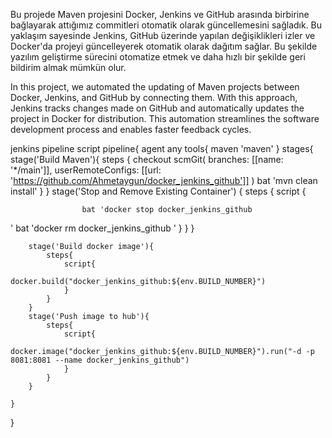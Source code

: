 Bu projede Maven projesini Docker, Jenkins ve GitHub arasında birbirine bağlayarak attığımız commitleri otomatik olarak güncellemesini sağladık. Bu yaklaşım sayesinde Jenkins, GitHub üzerinde yapılan değişiklikleri izler ve Docker'da projeyi güncelleyerek otomatik olarak dağıtım sağlar. Bu şekilde yazılım geliştirme sürecini otomatize etmek ve daha hızlı bir şekilde geri bildirim almak mümkün olur.




In this project, we automated the updating of Maven projects between Docker, Jenkins, and GitHub by connecting them. With this approach, Jenkins tracks changes made on GitHub and automatically updates the project in Docker for distribution. This automation streamlines the software development process and enables faster feedback cycles.


jenkins pipeline script
pipeline{
    agent any
    tools{
        maven 'maven' 
    }
    stages{
        stage('Build Maven'){
           steps {
                    checkout scmGit(
                        branches: [[name: '*/main']],
                        userRemoteConfigs: [[url: 'https://github.com/Ahmetaygun/docker_jenkins_github']]
                    )
                    bat 'mvn clean install'
                }
        }
         stage('Stop and Remove Existing Container') {
             steps {
                 script {

                    bat 'docker stop docker_jenkins_github
 '
                    bat 'docker rm docker_jenkins_github
'
                 }
              }
        }
      
      
        stage('Build docker image'){
            steps{
                script{
                    docker.build("docker_jenkins_github:${env.BUILD_NUMBER}")
                }
            }
        }
        stage('Push image to hub'){
            steps{
                script{
                    docker.image("docker_jenkins_github:${env.BUILD_NUMBER}").run("-d -p 8081:8081 --name docker_jenkins_github")
                }
            }
        }
       
    }
}
